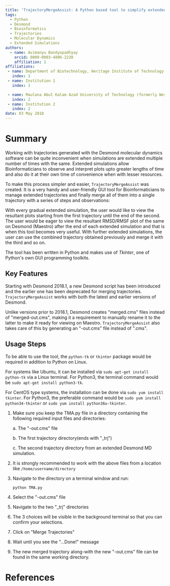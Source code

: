 ```yaml
---
title: 'TrajectoryMergeAssist: A Python based tool to simplify extended molecular dynamics simulations on Desmond'
tags:
  - Python
  - Desmond
  - Bioinformatics
  - Trajectories
  - Molecular Dynamics
  - Extended Simulations
authors:
  - name: Avimanyu Bandyopadhyay
    orcid: 0000-0003-4806-2238
    affiliation: 1
affiliations:
 - name: Department of Biotechnology, Heritage Institute of Technology
   index: 1
 - name: Institution 1
   index: 1

 - name: Maulana Abul Kalam Azad University of Technology (formerly West Bengal University of Technology)
   index: 2
 - name: Institution 2
   index: 2   
date: 03 May 2018
---
```


# Summary

Working with trajectories generated with the Desmond molecular dynamics software
can be quite inconvenient when simulations are extended multiple number of times 
with the same. Extended simulations allow Bioinformaticians to observe and interpret 
plots upto greater lengths of time and also do it at their own time of convenience 
when with lesser resources.

To make this process simpler and easier, ``TrajectoryMergeAssist`` was created. 
It is a very handy and user-friendly GUI tool for Bioinformaticians to manage extended 
trajectories and finally merge all of them into a single trajectory with a series of 
steps and observations:

With every gradual extended simulation, the user would like to view the resultant plots
starting from the first trajectory until the end of the second. The user would be eager
to view the resultant RMSD/RMSF plot of the same on Desmond (Maestro) after the end of 
each extended simulation and that is when this tool becomes very useful. With further 
extended simulations, the user can use the combined trajectory obtained previously and 
merge it with the third and so on.

The tool has been written in Python and makes use of *Tkinter*, one of Python's own GUI 
programming toolkits.

## Key Features

Starting with Desmond 2018.1, a new Desmond script has been introduced and the earlier
one has been deprecated for merging trajectories. ``TrajectoryMergeAssist`` works with 
both the latest and earlier versions of Desmond. 

Unlike versions prior to 2018.1, Desmond creates "merged.cms" files instead of "merged-out.cms",
making it a requirement to manually rename it to the latter to make it ready for viewing on
Maestro. ``TrajectoryMergeAssist`` also takes care of this by generating an "-out.cms" file
instead of ".cms".

## Usage Steps

To be able to use the tool, the ``python-tk`` or ``tkinter`` package would be required in addition to Python on Linux.

For systems like Ubuntu, it can be installed via ``sudo apt-get install python-tk`` via a Linux terminal. For Python3, the terminal command would be ``sudo apt-get install python3-tk``.

For CentOS type systems, the installation can be done via ``sudo yum install tkinter``. For Python3, the preferable command would be ``sudo yum install python34-tkinter`` or ``sudo yum install python36u-tkinter``.

1. Make sure you keep the TMA.py file in a directory containing the following required input files and directories:

    a. The "-out.cms" file

    b. The first trajectory directory(ends with "_trj")

    c. The second trajectory directory from an extended Desmond MD simulation.

2.  It is strongly recommended to work with the above files from a location like ``/home/username/directory``

3.  Navigate to the directory on a terminal window and run:

    ``python TMA.py``

4.  Select the "-out.cms" file

5.  Navigate to the two "_trj" directories

6.  The 3 choices will be visible in the background terminal so that you can confirm your selections.

7.  Click on "Merge Trajectories"

8.  Wait until you see the "...Done!" message

9.  The new merged trajectory along-with the new "-out.cms" file can be found in the same working directory.


# References

